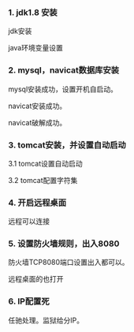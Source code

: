 ### 1. jdk1.8 安装

jdk安装

java环境变量设置

### 2. mysql，navicat数据库安装

mysql安装成功，设置开机自启动。

navicat安装成功。

navicat破解成功。



### 3. tomcat安装，并设置自动启动

3.1  tomcat设置自动启动

3.2  tomcat配置字符集

### 4. 开启远程桌面

远程可以连接

### 5. 设置防火墙规则，出入8080

防火墙TCP8080端口设置出入都可以。

远程桌面的也打开



### 6. IP配置死

任驰处理。监狱给分IP。

